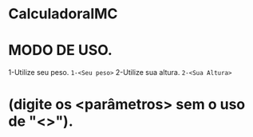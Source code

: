 # CalculadoraIMC

# MODO DE USO.
1-Utilize seu peso.
```1-<Seu peso>```
2-Utilize sua altura.
```2-<Sua Altura>```
# (digite os <parâmetros> sem o uso de "<>").
